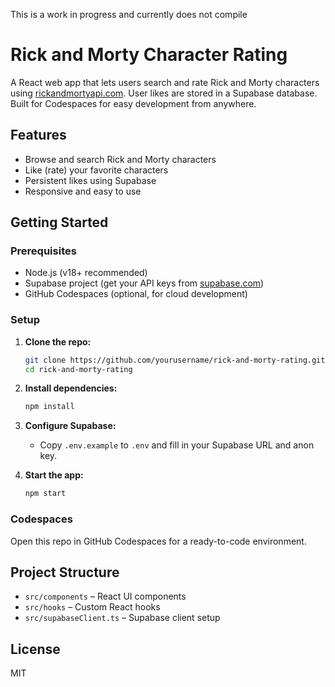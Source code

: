 This is a work in progress and currently does not compile

# Rick and Morty Character Rating

A React web app that lets users search and rate Rick and Morty characters using [rickandmortyapi.com](https://rickandmortyapi.com/). User likes are stored in a Supabase database. Built for Codespaces for easy development from anywhere.

## Features

- Browse and search Rick and Morty characters
- Like (rate) your favorite characters
- Persistent likes using Supabase
- Responsive and easy to use

## Getting Started

### Prerequisites

- Node.js (v18+ recommended)
- Supabase project (get your API keys from [supabase.com](https://supabase.com/))
- GitHub Codespaces (optional, for cloud development)

### Setup

1. **Clone the repo:**
   ```sh
   git clone https://github.com/yourusername/rick-and-morty-rating.git
   cd rick-and-morty-rating
   ```

2. **Install dependencies:**
   ```sh
   npm install
   ```

3. **Configure Supabase:**
   - Copy `.env.example` to `.env` and fill in your Supabase URL and anon key.

4. **Start the app:**
   ```sh
   npm start
   ```

### Codespaces

Open this repo in GitHub Codespaces for a ready-to-code environment.

## Project Structure

- `src/components` – React UI components
- `src/hooks` – Custom React hooks
- `src/supabaseClient.ts` – Supabase client setup

## License

MIT
